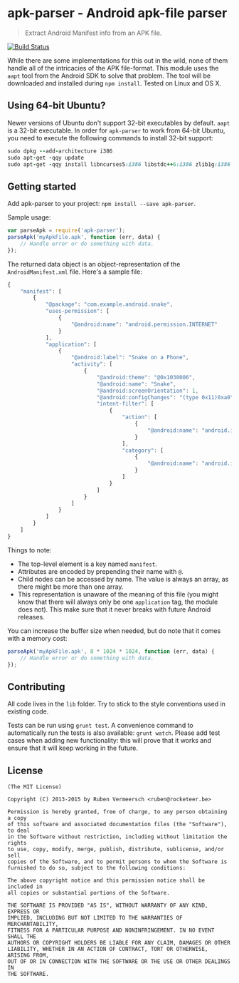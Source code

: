 # apk-parser - Android apk-file parser

> Extract Android Manifest info from an APK file.

[![Build Status](https://travis-ci.org/rubenv/node-apk-parser.png?branch=master)](https://travis-ci.org/rubenv/node-apk-parser)

While there are some implementations for this out in the wild, none of them handle all of the intricacies of the APK file-format. This module uses the `aapt` tool from the Android SDK to solve that problem. The tool will be downloaded and installed during `npm install`. Tested on Linux and OS X.

## Using 64-bit Ubuntu?

Newer versions of Ubuntu don't support 32-bit executables by default. `aapt` is a 32-bit executable. In order for `apk-parser` to work from 64-bit Ubuntu, you need to execute the following commands to install 32-bit support:

```ruby
sudo dpkg --add-architecture i386
sudo apt-get -qqy update
sudo apt-get -qqy install libncurses5:i386 libstdc++6:i386 zlib1g:i386
```

## Getting started

Add apk-parser to your project: `npm install --save apk-parser`.

Sample usage:

```js
var parseApk = require('apk-parser');
parseApk('myApkFile.apk', function (err, data) {
    // Handle error or do something with data.
});
```

The returned data object is an object-representation of the `AndroidManifest.xml` file. Here's a sample file:

```js
{
    "manifest": [
        {
            "@package": "com.example.android.snake",
            "uses-permission": [
                {
                    "@android:name": "android.permission.INTERNET"
                }
            ],
            "application": [
                {
                    "@android:label": "Snake on a Phone",
                    "activity": [
                        {
                            "@android:theme": "@0x1030006",
                            "@android:name": "Snake",
                            "@android:screenOrientation": 1,
                            "@android:configChanges": "(type 0x11)0xa0",
                            "intent-filter": [
                                {
                                    "action": [
                                        {
                                            "@android:name": "android.intent.action.MAIN"
                                        }
                                    ],
                                    "category": [
                                        {
                                            "@android:name": "android.intent.category.LAUNCHER"
                                        }
                                    ]
                                }
                            ]
                        }
                    ]
                }
            ]
        }
    ]
}
```

Things to note:

* The top-level element is a key named `manifest`.
* Attributes are encoded by prepending their name with `@`.
* Child nodes can be accessed by name. The value is always an array, as there might be more than one array.
* This representation is unaware of the meaning of this file (you might know that there will always only be one `application` tag, the module does not). This make sure that it never breaks with future Android releases.

You can increase the buffer size when needed, but do note that it comes with a memory cost:

```js
parseApk('myApkFile.apk', 8 * 1024 * 1024, function (err, data) {
    // Handle error or do something with data.
});
```

## Contributing
All code lives in the `lib` folder. Try to stick to the style conventions used in existing code.

Tests can be run using `grunt test`. A convenience command to automatically run the tests is also available: `grunt watch`. Please add test cases when adding new functionality: this will prove that it works and ensure that it will keep working in the future.
    
## License 

    (The MIT License)

    Copyright (C) 2013-2015 by Ruben Vermeersch <ruben@rocketeer.be>

    Permission is hereby granted, free of charge, to any person obtaining a copy
    of this software and associated documentation files (the "Software"), to deal
    in the Software without restriction, including without limitation the rights
    to use, copy, modify, merge, publish, distribute, sublicense, and/or sell
    copies of the Software, and to permit persons to whom the Software is
    furnished to do so, subject to the following conditions:

    The above copyright notice and this permission notice shall be included in
    all copies or substantial portions of the Software.

    THE SOFTWARE IS PROVIDED "AS IS", WITHOUT WARRANTY OF ANY KIND, EXPRESS OR
    IMPLIED, INCLUDING BUT NOT LIMITED TO THE WARRANTIES OF MERCHANTABILITY,
    FITNESS FOR A PARTICULAR PURPOSE AND NONINFRINGEMENT. IN NO EVENT SHALL THE
    AUTHORS OR COPYRIGHT HOLDERS BE LIABLE FOR ANY CLAIM, DAMAGES OR OTHER
    LIABILITY, WHETHER IN AN ACTION OF CONTRACT, TORT OR OTHERWISE, ARISING FROM,
    OUT OF OR IN CONNECTION WITH THE SOFTWARE OR THE USE OR OTHER DEALINGS IN
    THE SOFTWARE.

